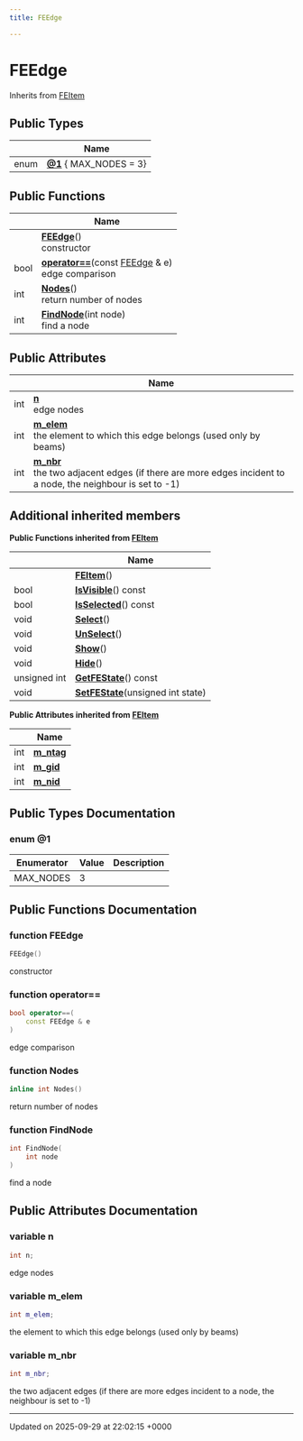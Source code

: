 ```yaml
---
title: FEEdge

---
```


# FEEdge





Inherits from [FEItem](../Classes/classFEItem.md)

## Public Types

|                | Name           |
| -------------- | -------------- |
| enum| **[@1](../Classes/classFEEdge.md#enum-@1)** { MAX_NODES = 3} |

## Public Functions

|                | Name           |
| -------------- | -------------- |
| | **[FEEdge](../Classes/classFEEdge.md#function-feedge)**()<br>constructor  |
| bool | **[operator==](../Classes/classFEEdge.md#function-operator==)**(const [FEEdge](../Classes/classFEEdge.md) & e)<br>edge comparison  |
| int | **[Nodes](../Classes/classFEEdge.md#function-nodes)**()<br>return number of nodes  |
| int | **[FindNode](../Classes/classFEEdge.md#function-findnode)**(int node)<br>find a node  |

## Public Attributes

|                | Name           |
| -------------- | -------------- |
| int | **[n](../Classes/classFEEdge.md#variable-n)** <br>edge nodes  |
| int | **[m_elem](../Classes/classFEEdge.md#variable-m-elem)** <br>the element to which this edge belongs (used only by beams)  |
| int | **[m_nbr](../Classes/classFEEdge.md#variable-m-nbr)** <br>the two adjacent edges (if there are more edges incident to a node, the neighbour is set to -1)  |

## Additional inherited members

**Public Functions inherited from [FEItem](../Classes/classFEItem.md)**

|                | Name           |
| -------------- | -------------- |
| | **[FEItem](../Classes/classFEItem.md#function-feitem)**() |
| bool | **[IsVisible](../Classes/classFEItem.md#function-isvisible)**() const |
| bool | **[IsSelected](../Classes/classFEItem.md#function-isselected)**() const |
| void | **[Select](../Classes/classFEItem.md#function-select)**() |
| void | **[UnSelect](../Classes/classFEItem.md#function-unselect)**() |
| void | **[Show](../Classes/classFEItem.md#function-show)**() |
| void | **[Hide](../Classes/classFEItem.md#function-hide)**() |
| unsigned int | **[GetFEState](../Classes/classFEItem.md#function-getfestate)**() const |
| void | **[SetFEState](../Classes/classFEItem.md#function-setfestate)**(unsigned int state) |

**Public Attributes inherited from [FEItem](../Classes/classFEItem.md)**

|                | Name           |
| -------------- | -------------- |
| int | **[m_ntag](../Classes/classFEItem.md#variable-m-ntag)**  |
| int | **[m_gid](../Classes/classFEItem.md#variable-m-gid)**  |
| int | **[m_nid](../Classes/classFEItem.md#variable-m-nid)**  |


## Public Types Documentation

### enum @1

| Enumerator | Value | Description |
| ---------- | ----- | ----------- |
| MAX_NODES | 3|   |




## Public Functions Documentation

### function FEEdge

```cpp
FEEdge()
```

constructor 

### function operator==

```cpp
bool operator==(
    const FEEdge & e
)
```

edge comparison 

### function Nodes

```cpp
inline int Nodes()
```

return number of nodes 

### function FindNode

```cpp
int FindNode(
    int node
)
```

find a node 

## Public Attributes Documentation

### variable n

```cpp
int n;
```

edge nodes 

### variable m_elem

```cpp
int m_elem;
```

the element to which this edge belongs (used only by beams) 

### variable m_nbr

```cpp
int m_nbr;
```

the two adjacent edges (if there are more edges incident to a node, the neighbour is set to -1) 

-------------------------------

Updated on 2025-09-29 at 22:02:15 +0000